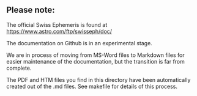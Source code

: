## Please note:
The official Swiss Ephemeris is found at https://www.astro.com/ftp/swisseph/doc/

The documentation on Github is in an experimental stage.

We are in process of moving from MS-Word files to Markdown files for easier maintenance 
of the documentation, but the transition is far from complete.

The PDF and HTM files you find in this directory have been automatically created
out of the .md files. See makefile for details of this process.

